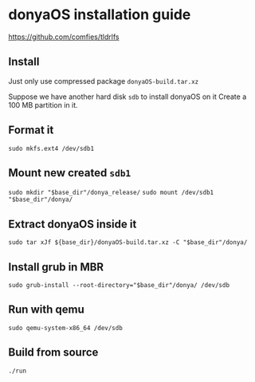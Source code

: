 # donyaOS installation guide

https://github.com/comfies/tldrlfs

## Install

Just only use compressed package `donyaOS-build.tar.xz`

Suppose we have another hard disk `sdb` to install donyaOS on it
Create a 100 MB partition in it.

## Format it

`sudo mkfs.ext4 /dev/sdb1`

## Mount new created `sdb1`

`sudo mkdir "$base_dir"/donya_release/`
`sudo mount /dev/sdb1 "$base_dir"/donya/`

## Extract donyaOS inside it

`sudo tar xJf ${base_dir}/donyaOS-build.tar.xz -C "$base_dir"/donya/`

## Install grub in MBR

`sudo grub-install --root-directory="$base_dir"/donya/ /dev/sdb`

## Run with qemu

`sudo qemu-system-x86_64 /dev/sdb`

## Build from source

`./run`
